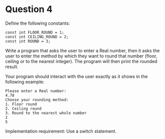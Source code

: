 # Question 4

Define the following constants:

    const int FLOOR_ROUND = 1;
    const int CEILING_ROUND = 2;
    const int ROUND = 3;

Write a program that asks the user to enter a Real number, then it asks the user to enter the
method by which they want to round that number (floor, ceiling or to the nearest integer).
The program will then print the rounded result.

Your program should interact with the user exactly as it shows in the following example:

    Please enter a Real number:
    4.78
    Choose your rounding method:
    1. Floor round
    2. Ceiling round
    3. Round to the nearest whole number
    2
    5

Implementation requirement: Use a switch statement.
